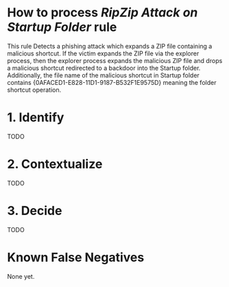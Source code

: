 # How to process *RipZip Attack on Startup Folder* rule
This rule Detects a phishing attack which expands a ZIP file containing a malicious shortcut. If the victim expands the ZIP file via the explorer process, then the explorer process expands the malicious ZIP file and drops a malicious shortcut redirected to a backdoor into the Startup folder. Additionally, the file name of the malicious shortcut in Startup folder contains {0AFACED1-E828-11D1-9187-B532F1E9575D} meaning the folder shortcut operation.

# 1. Identify
TODO

# 2. Contextualize
TODO

# 3. Decide
TODO

# Known False Negatives
None yet.
